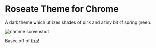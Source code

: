 # Roseate Theme for Chrome

A dark theme which utilizes shades of pink and a tiny bit of spring green.

![chrome screenshot](tbd)

Based off of [this!](https://github.com/endorfina/roseate)

